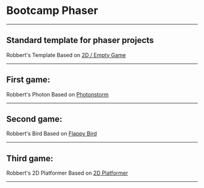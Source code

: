 # Bootcamp Phaser
---
Standard template for phaser projects
---
Robbert's Template
Based on [2D / Empty Game](http://www.lessmilk.com/tutorial/2d-platformer-phaser)
***
First game:
---
Robbert's Photon
Based on [Photonstorm](http://phaser.io/tutorials/making-your-first-phaser-game)
***
Second game:
---
Robbert's Bird
Based on [Flappy Bird](http://www.lessmilk.com/tutorial/flappy-bird-phaser-1)
***
Third game:
---
Robbert's 2D Platformer
Based on [2D Platformer](http://www.lessmilk.com/tutorial/2d-platformer-phaser)
***

